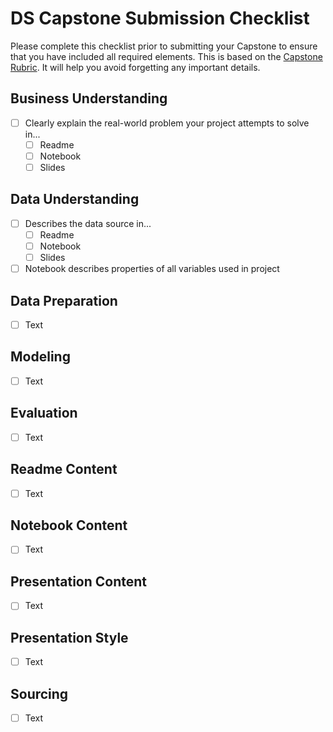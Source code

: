 # DS Capstone Submission Checklist

Please complete this checklist prior to submitting your Capstone to ensure that you have included all required elements. This is based on the [Capstone Rubric](). It will help you avoid forgetting any important details.

## Business Understanding
- [ ] Clearly explain the real-world problem your project attempts to solve in...
  - [ ] Readme
  - [ ] Notebook
  - [ ] Slides

## Data Understanding
- [ ] Describes the data source in...
  - [ ] Readme
  - [ ] Notebook
  - [ ] Slides

- [ ] Notebook describes properties of all variables used in project

## Data Preparation
- [ ] Text

## Modeling
- [ ] Text

## Evaluation
- [ ] Text

## Readme Content
- [ ] Text

## Notebook Content
- [ ] Text

## Presentation Content
- [ ] Text

## Presentation Style
- [ ] Text

## Sourcing
- [ ] Text
